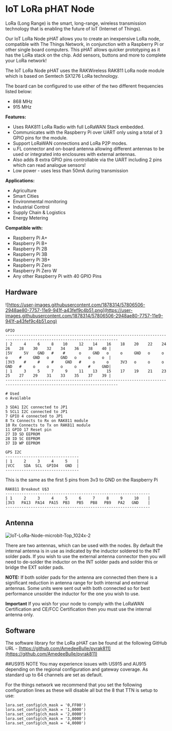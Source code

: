 # IoT LoRa pHAT Node
LoRa (Long Range) is the smart, long-range, wireless transmission technology that is enabling the future of
IoT (Internet of Things).

Our IoT LoRa Node pHAT allows you to create an inexpensive LoRa node, compatible with The Things
Network, in conjunction with a Raspberry Pi or other single board computers. This pHAT allows quicker
prototyping as it has the LoRa stack on the chip. Add sensors, buttons and more to complete your LoRa
network!

The IoT LoRa Node pHAT uses the RAKWireless RAK811 LoRa node module which is based on Semtech
SX1276 LoRa technology.

The board can be configured to use either of the two different frequencies listed below:
* 868 MHz
* 915 MHz

**Features:**
* Uses RAK811 LoRa Radio with full LoRaWAN Stack embedded.
* Communicates with the Raspberry Pi over UART only using a total of 3 GPIO pins for the module.
* Support LoRaWAN connections and LoRa P2P modes.
* u.FL connector and on-board antenna allowing different antennas to be used or integrated into enclosures with external antennas.
* Also adds 8 extra GPIO pins controllable via the UART including 2 pins which can read analogue sensors!
* Low power - uses less than 50mA during transmission

**Applications:**
* Agriculture
* Smart Cities
* Environmental monitoring
* Industrial Control
* Supply Chain & Logistics
* Energy Metering

**Compatible with:**
* Raspberry Pi A+
* Raspberry Pi B+
* Raspberry Pi 2B
* Raspberry Pi 3B
* Raspberry Pi 3B+
* Raspberry Pi Zero
* Raspberry Pi Zero W
* Any other Raspberry Pi with 40 GPIO Pins

## Hardware
![https://user-images.githubusercontent.com/1878314/57806506-2948ae80-7757-11e9-941f-a43fef9c4b51.png](https://user-images.githubusercontent.com/1878314/57806506-2948ae80-7757-11e9-941f-a43fef9c4b51.png)

```text
GPIO
-----------------------------------------------------------------------------------------------------------------------
| 2     4     6     8    10     12    14    16    18    20    22    24    26    28    30    32    34    36    38    40 |
|5V     5V    GND   #    #      o     GND   o     o     GND   o     o     o     #     GND   o     GND   o     o     o  |
|3V3    #     #     #     GND   #     o     o     3V3   o     o     o     GND   #     o     o     o     o     #     GND|
| 1     3     5     7     9     11    13    15    17    19    21    23    25    27    29    31    33    35    37    39 |
-----------------------------------------------------------------------------------------------------------------------

# Used
o Available

3 SDA1 I2C connected to JP1
5 SCL1 I2C connected to JP1
7 GPIO 4 connected to JP1
8 Tx Connects to Rx on RAK811 module
10 Rx Connects to Tx on RAK811 module
11 GPIO 17 Reset pin
27 ID SD EEPROM
28 ID SC EEPROM
37 ID WP EEPROM

```

```text
GPS I2C
--------------------------------
| 1     2     3     4     5    |
|VCC    SDA  SCL  GPIO4   GND  |
--------------------------------
```
This is the same as the first 5 pins from 3v3 to GND on the Raspberry Pi

```text
RAK811 Breakout U$3
---------------------------------------------------------------
| 1     2     3     4     5     6     7     8     9     10    |
|3V3   PA13  PA14  PA15  PB3   PB5   PB8   PB9   PA2   GND    |
---------------------------------------------------------------
```
## Antenna
![IoT-LoRa-Node-microbit-Top_1024x-2](https://user-images.githubusercontent.com/1878314/58700166-45735f00-8397-11e9-9612-d2a22d5cedf2.png)

There are two antennas, which can be used with the nodes. By default the internal antenna is in use as indicated by the inductor soldered to the INT solder pads. If you wish to use the external antenna connector then you will need to de-solder the inductor on the INT solder pads and solder this or bridge the EXT solder pads.

**NOTE:** If both solder pads for the antenna are connected then there is a significant reduction in antenna range for both internal and external antennas.
Some units were sent out with both connected so for best performance unsolder the inductor for the one you wish to use.

**Important** If you wish for your node to comply with the LoRaWAN Certification and CE/FCC Certification then you must use the internal antenna only.

## Software
The software library for the LoRa pHAT can be found at the following GitHub URL - [https://github.com/AmedeeBulle/pyrak811](https://github.com/AmedeeBulle/pyrak811)

##US915 NOTE
You may experience issues with US915 and AU915 depending on the regional configuration and gateway coverage. As standard up to 64 channels are set as default.

For the things network we recommend that you set the following configuration lines as these will disable all but the 8 that TTN is setup to use:

```
lora.set_config(ch_mask = '0,FF00')
lora.set_config(ch_mask = '1,0000')
lora.set_config(ch_mask = '2,0000')
lora.set_config(ch_mask = '3,0000')
lora.set_config(ch_mask = '4,0000')
```
